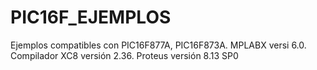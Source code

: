 # PIC16F_EJEMPLOS
Ejemplos  compatibles con PIC16F877A, PIC16F873A.
MPLABX versi 6.0.
Compilador XC8 versión 2.36.
Proteus versión 8.13 SP0
